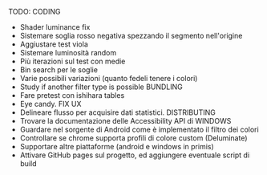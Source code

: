 TODO:
  CODING
  - Shader luminance fix
  - Sistemare soglia rosso negativa spezzando il segmento nell'origine
  - Aggiustare test viola
  - Sistemare luminosità random
  - Più iterazioni sul test con medie
  - Bin search per le soglie
  - Varie possibili variazioni (quanto fedeli tenere i colori)
  - Study if another filter type is possible
  BUNDLING
  - Fare pretest con ishihara tables
  - Eye candy. FIX UX
  - Delineare flusso per acquisire dati statistici.
  DISTRIBUTING
  - Trovare la documentazione delle Accessibility API di WINDOWS
  - Guardare nel sorgente di Android come è implementato il filtro dei colori
  - Controllare se chrome supporta profili di colore custom (Deluminate)
  - Supportare altre piattaforme (android e windows in primis)
  - Attivare GitHub pages sul progetto, ed aggiungere eventuale script di build

